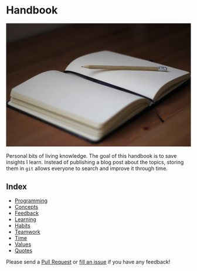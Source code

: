 # Handbook

!["Open Book"](.gitbook/assets/open_book.png)

Personal bits of living knowledge. The goal of this handbook is to save insights I learn. Instead of publishing a blog post about the topics, storing them in `git` allows everyone to search and improve it through time.

## Index

* [Programming](content/programming.md)
* [Concepts](content/concepts.md)
* [Feedback](content/feedback.md)
* [Learning](content/learning.md)
* [Habits](content/habits.md)
* [Teamwork](content/teamwork.md)
* [Time](content/time.md)
* [Values](content/values.md)
* [Quotes](content/quotes.md)

Please send a [Pull Request](https://github.com/davidgasquez/handbook/pulls) or [fill an issue](https://github.com/davidgasquez/handbok/issues) if you have any feedback!
